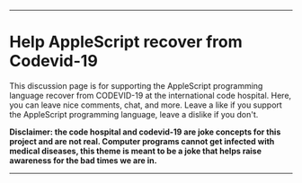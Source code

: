 ***

# Help AppleScript recover from Codevid-19

This discussion page is for supporting the AppleScript programming language recover from CODEVID-19 at the international code hospital. Here, you can leave nice comments, chat, and more. Leave a like if you support the AppleScript programming language, leave a dislike if you don't.

**Disclaimer: the code hospital and codevid-19 are joke concepts for this project and are not real. Computer programs cannot get infected with medical diseases, this theme is meant to be a joke that helps raise awareness for the bad times we are in.**

***
